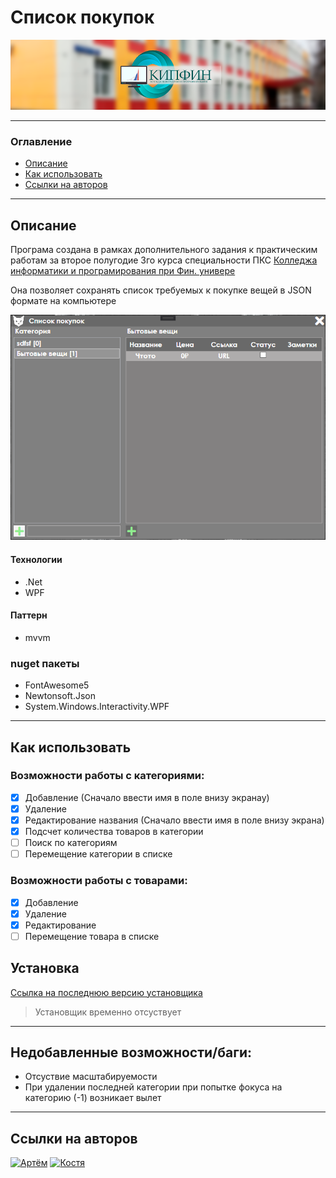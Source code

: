 # __Список покупок__

![Project Image](https://raw.githubusercontent.com/Htomsik/Htomsik/main/Assets/collage.png)


---

### Оглавление

- [Описание](#Описание)
- [Как использовать](#Как-использовать)
- [Ссылки на авторов](#Ссылки-на-авторов)

---

## __Описание__

Програма создана в рамках дополнительного задания к практическим работам за второе полугодие 3го курса специальности ПКС [Колледжа информатики и програмирования при Фин. универе](http://www.fa.ru/org/spo/kip/Pages/Home.aspx)

Она позволяет сохранять список требуемых к покупке вещей в JSON формате на компьютере

![Project Image](https://raw.githubusercontent.com/Htomsik/Spisok/master/Readmeassets/MainWindow.png)

#### Технологии

- .Net
- WPF

#### Паттерн

- mvvm

### nuget пакеты
- FontAwesome5
- Newtonsoft.Json
- System.Windows.Interactivity.WPF

---

## __Как использовать__

### Возможности работы с категориями:
- [X] Добавление (Сначало ввести имя в  поле внизу экранау)
- [X] Удаление
- [X] Редактирование названия (Сначало ввести имя в поле внизу экрана)
- [X] Подсчет количества товаров в категории
- [ ] Поиск по категориям
- [ ] Перемещение категории в списке

### Возможности работы с товарами:
- [X] Добавление 
- [X] Удаление
- [X] Редактирование
- [ ] Перемещение товара в списке

## __Установка__

[Ссылка на последнюю версию установщика]() 
>Установщик временно отсуствует

---
## __Недобавленные возможности/баги:__
- Отсуствие масштабируемости
- При удалении последней категории при попытке фокуса на категорию (-1) возникает вылет
---
## __Ссылки на авторов__
[![Артём](https://img.shields.io/badge/-Артём-1C1C22?style=for-the-badge&logo=vk&logoColor=red)](https://m.vk.com/id506987182)
[![Костя](https://img.shields.io/badge/-Костя-1C1C22?style=for-the-badge&logo=vk&logoColor=blue)](https://m.vk.com/jessnjake)






